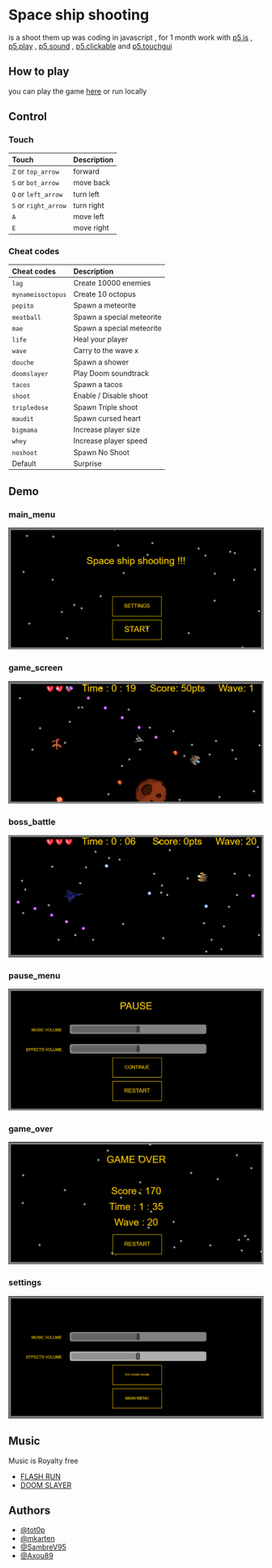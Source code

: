 
# Space ship shooting

is a shoot them up was coding in javascript , for 1 month
work with [p5.js](https://p5js.org) , [p5.play](http://molleindustria.github.io/p5.play/) , [p5.sound](https://p5js.org/reference/#/libraries/p5.sound) , [p5.clickable](https://github.com/Lartu/p5.clickable) and [p5.touchgui](https://github.com/L05/p5.touchgui)


## How to play

you can play the game [here](https://tot0p.github.io/Space-ship-shooting/) or run locally




## Control

### Touch

  | Touch                | Description                 |
  | :--------            | :-------------------------  |
  | `Z` or `top_arrow`   | forward                     |
  | `S` or `bot_arrow`   | move back                   |
  | `Q` or `left_arrow`  | turn left                   |
  | `S` or `right_arrow` | turn right                  |
  | `A`                  | move left                   |
  | `E`                  | move right                  |

### Cheat codes

| Cheat codes      | Description            |
| :-------         | :-------               |
| `lag`            | Create 10000 enemies   |
| `mynameisoctopus`| Create 10 octopus      |
| `pepito`         |  Spawn a meteorite     |
| `meatball`       |  Spawn a special meteorite |
| `mae`            |  Spawn a special meteorite |
| `life`           | Heal your player       |
| `wave`           | Carry to the wave x    |
| `douche`         | Spawn a shower         |
| `doomslayer`     | Play Doom soundtrack   |
| `tacos`          | Spawn a tacos          |
| `shoot`          | Enable / Disable shoot |
| `tripledose`     | Spawn Triple shoot     |
| `maudit`         | Spawn cursed heart     |
| `bigmama`        | Increase player size   |
| `whey`           | Increase player speed  |
| `noshoot`        | Spawn No Shoot         |
| Default          | Surprise               |
 



## Demo

### main_menu
![main_menu](demo_images/main_menu.PNG)

### game_screen
![game_screen](demo_images/gamescreen.PNG)

### boss_battle
![boss_battle](demo_images/boos_battle.PNG)

### pause_menu
![pause_menu](demo_images/pause_menu.PNG)

### game_over
![game_over](demo_images/game_over.PNG)

### settings
![settings](demo_images/settings.PNG)


## Music

Music is Royalty free

 - [FLASH RUN](https://www.playonloop.com/2014-music-loops/flash-run/)
 - [DOOM SLAYER](https://www.youtube.com/watch?v=qZIpEia9K5k)
 


## Authors

- [@tot0p](https://www.github.com/tot0p)
- [@mkarten](https://www.github.com/mkarten)
- [@SambreV95](https://github.com/SambreV95)
- [@Axou89](https://github.com/Axou89)
